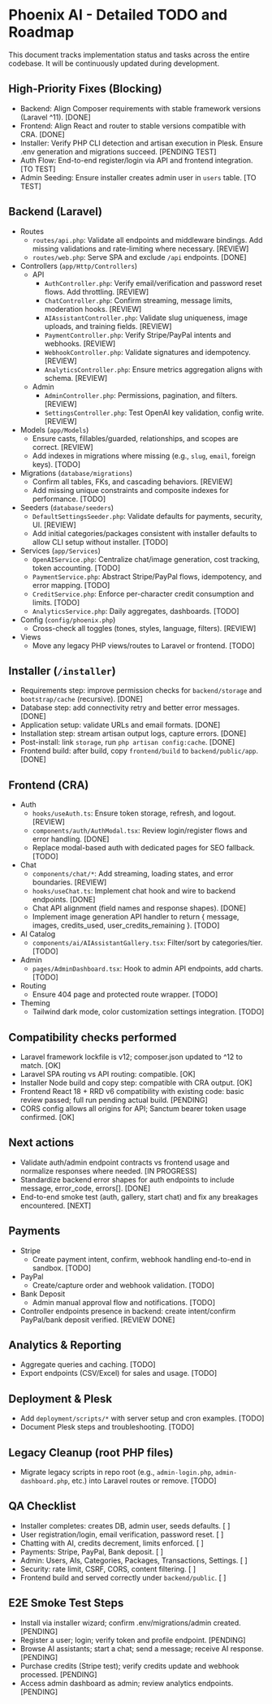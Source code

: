 # Phoenix AI - Detailed TODO and Roadmap

This document tracks implementation status and tasks across the entire codebase. It will be continuously updated during development.

## High-Priority Fixes (Blocking)
- Backend: Align Composer requirements with stable framework versions (Laravel ^11). [DONE]
- Frontend: Align React and router to stable versions compatible with CRA. [DONE]
- Installer: Verify PHP CLI detection and artisan execution in Plesk. Ensure .env generation and migrations succeed. [PENDING TEST]
- Auth Flow: End-to-end register/login via API and frontend integration. [TO TEST]
- Admin Seeding: Ensure installer creates admin user in `users` table. [TO TEST]

## Backend (Laravel)
- Routes
  - `routes/api.php`: Validate all endpoints and middleware bindings. Add missing validations and rate-limiting where necessary. [REVIEW]
  - `routes/web.php`: Serve SPA and exclude `/api` endpoints. [DONE]
- Controllers (`app/Http/Controllers`)
  - API
    - `AuthController.php`: Verify email/verification and password reset flows. Add throttling. [REVIEW]
    - `ChatController.php`: Confirm streaming, message limits, moderation hooks. [REVIEW]
    - `AIAssistantController.php`: Validate slug uniqueness, image uploads, and training fields. [REVIEW]
    - `PaymentController.php`: Verify Stripe/PayPal intents and webhooks. [REVIEW]
    - `WebhookController.php`: Validate signatures and idempotency. [REVIEW]
    - `AnalyticsController.php`: Ensure metrics aggregation aligns with schema. [REVIEW]
  - Admin
    - `AdminController.php`: Permissions, pagination, and filters. [REVIEW]
    - `SettingsController.php`: Test OpenAI key validation, config write. [REVIEW]
- Models (`app/Models`)
  - Ensure casts, fillables/guarded, relationships, and scopes are correct. [REVIEW]
  - Add indexes in migrations where missing (e.g., `slug`, `email`, foreign keys). [TODO]
- Migrations (`database/migrations`)
  - Confirm all tables, FKs, and cascading behaviors. [REVIEW]
  - Add missing unique constraints and composite indexes for performance. [TODO]
- Seeders (`database/seeders`)
  - `DefaultSettingsSeeder.php`: Validate defaults for payments, security, UI. [REVIEW]
  - Add initial categories/packages consistent with installer defaults to allow CLI setup without installer. [TODO]
- Services (`app/Services`)
  - `OpenAIService.php`: Centralize chat/image generation, cost tracking, token accounting. [TODO]
  - `PaymentService.php`: Abstract Stripe/PayPal flows, idempotency, and error mapping. [TODO]
  - `CreditService.php`: Enforce per-character credit consumption and limits. [TODO]
  - `AnalyticsService.php`: Daily aggregates, dashboards. [TODO]
- Config (`config/phoenix.php`)
  - Cross-check all toggles (tones, styles, language, filters). [REVIEW]
- Views
  - Move any legacy PHP views/routes to Laravel or frontend. [TODO]

## Installer (`/installer`)
- Requirements step: improve permission checks for `backend/storage` and `bootstrap/cache` (recursive). [DONE]
- Database step: add connectivity retry and better error messages. [DONE]
- Application setup: validate URLs and email formats. [DONE]
- Installation step: stream artisan output logs, capture errors. [DONE]
- Post-install: link `storage`, run `php artisan config:cache`. [DONE]
- Frontend build: after build, copy `frontend/build` to `backend/public/app`. [DONE]

## Frontend (CRA)
- Auth
  - `hooks/useAuth.ts`: Ensure token storage, refresh, and logout. [REVIEW]
  - `components/auth/AuthModal.tsx`: Review login/register flows and error handling. [DONE]
  - Replace modal-based auth with dedicated pages for SEO fallback. [TODO]
- Chat
  - `components/chat/*`: Add streaming, loading states, and error boundaries. [REVIEW]
  - `hooks/useChat.ts`: Implement chat hook and wire to backend endpoints. [DONE]
  - Chat API alignment (field names and response shapes). [DONE]
  - Implement image generation API handler to return { message, images, credits_used, user_credits_remaining }. [TODO]
- AI Catalog
  - `components/ai/AIAssistantGallery.tsx`: Filter/sort by categories/tier. [TODO]
- Admin
  - `pages/AdminDashboard.tsx`: Hook to admin API endpoints, add charts. [TODO]
- Routing
  - Ensure 404 page and protected route wrapper. [TODO]
- Theming
  - Tailwind dark mode, color customization settings integration. [TODO]

## Compatibility checks performed
- Laravel framework lockfile is v12; composer.json updated to ^12 to match. [OK]
- Laravel SPA routing vs API routing: compatible. [OK]
- Installer Node build and copy step: compatible with CRA output. [OK]
- Frontend React 18 + RRD v6 compatibility with existing code: basic review passed; full run pending actual build. [PENDING]
- CORS config allows all origins for API; Sanctum bearer token usage confirmed. [OK]

## Next actions
- Validate auth/admin endpoint contracts vs frontend usage and normalize responses where needed. [IN PROGRESS]
- Standardize backend error shapes for auth endpoints to include message, error_code, errors[]. [DONE]
- End-to-end smoke test (auth, gallery, start chat) and fix any breakages encountered. [NEXT]

## Payments
- Stripe
  - Create payment intent, confirm, webhook handling end-to-end in sandbox. [TODO]
- PayPal
  - Create/capture order and webhook validation. [TODO]
- Bank Deposit
  - Admin manual approval flow and notifications. [TODO]
- Controller endpoints presence in backend: create intent/confirm PayPal/bank deposit verified. [REVIEW DONE]

## Analytics & Reporting
- Aggregate queries and caching. [TODO]
- Export endpoints (CSV/Excel) for sales and usage. [TODO]

## Deployment & Plesk
- Add `deployment/scripts/*` with server setup and cron examples. [TODO]
- Document Plesk steps and troubleshooting. [TODO]

## Legacy Cleanup (root PHP files)
- Migrate legacy scripts in repo root (e.g., `admin-login.php`, `admin-dashboard.php`, etc.) into Laravel routes or remove. [TODO]

## QA Checklist
- Installer completes: creates DB, admin user, seeds defaults. [ ]
- User registration/login, email verification, password reset. [ ]
- Chatting with AI, credits decrement, limits enforced. [ ]
- Payments: Stripe, PayPal, Bank deposit. [ ]
- Admin: Users, AIs, Categories, Packages, Transactions, Settings. [ ]
- Security: rate limit, CSRF, CORS, content filtering. [ ]
- Frontend build and served correctly under `backend/public`. [ ]

## E2E Smoke Test Steps
- Install via installer wizard; confirm .env/migrations/admin created. [PENDING]
- Register a user; login; verify token and profile endpoint. [PENDING]
- Browse AI assistants; start a chat; send a message; receive AI response. [PENDING]
- Purchase credits (Stripe test); verify credits update and webhook processed. [PENDING]
- Access admin dashboard as admin; review analytics endpoints. [PENDING]